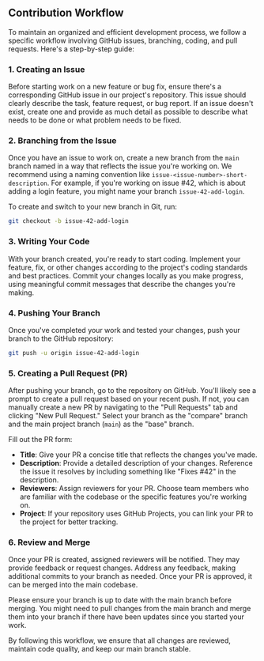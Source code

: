 
## Contribution Workflow

To maintain an organized and efficient development process, we follow a specific workflow involving GitHub issues, branching, coding, and pull requests. Here's a step-by-step guide:

### 1. Creating an Issue

Before starting work on a new feature or bug fix, ensure there's a corresponding GitHub issue in our project's repository. This issue should clearly describe the task, feature request, or bug report. If an issue doesn't exist, create one and provide as much detail as possible to describe what needs to be done or what problem needs to be fixed.

### 2. Branching from the Issue

Once you have an issue to work on, create a new branch from the `main` branch named in a way that reflects the issue you're working on. We recommend using a naming convention like `issue-<issue-number>-short-description`. For example, if you're working on issue #42, which is about adding a login feature, you might name your branch `issue-42-add-login`.

To create and switch to your new branch in Git, run:

```bash
git checkout -b issue-42-add-login
```

### 3. Writing Your Code

With your branch created, you're ready to start coding. Implement your feature, fix, or other changes according to the project's coding standards and best practices. Commit your changes locally as you make progress, using meaningful commit messages that describe the changes you're making.

### 4. Pushing Your Branch

Once you've completed your work and tested your changes, push your branch to the GitHub repository:

```bash
git push -u origin issue-42-add-login
```

### 5. Creating a Pull Request (PR)

After pushing your branch, go to the repository on GitHub. You'll likely see a prompt to create a pull request based on your recent push. If not, you can manually create a new PR by navigating to the "Pull Requests" tab and clicking "New Pull Request." Select your branch as the "compare" branch and the main project branch (`main`) as the "base" branch.

Fill out the PR form:
- **Title**: Give your PR a concise title that reflects the changes you've made.
- **Description**: Provide a detailed description of your changes. Reference the issue it resolves by including something like "Fixes #42" in the description.
- **Reviewers**: Assign reviewers for your PR. Choose team members who are familiar with the codebase or the specific features you're working on.
- **Project**: If your repository uses GitHub Projects, you can link your PR to the project for better tracking.

### 6. Review and Merge

Once your PR is created, assigned reviewers will be notified. They may provide feedback or request changes. Address any feedback, making additional commits to your branch as needed. Once your PR is approved, it can be merged into the main codebase.

Please ensure your branch is up to date with the main branch before merging. You might need to pull changes from the main branch and merge them into your branch if there have been updates since you started your work.

By following this workflow, we ensure that all changes are reviewed, maintain code quality, and keep our main branch stable.